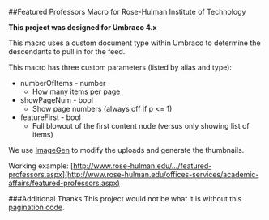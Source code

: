 ##Featured Professors Macro for Rose-Hulman Institute of Technology

**This project was designed for Umbraco 4.x**

This macro uses a custom document type within Umbraco to determine the descendants to pull in for the feed.

This macro has three custom parameters (listed by alias and type):

* numberOfItems - number
	* How many items per page
* showPageNum - bool
	* Show page numbers (always off if p <= 1)
* featureFirst - bool
	* Full blowout of the first content node (versus only showing list of items)

We use [ImageGen](http://our.umbraco.org/projects/website-utilities/imagegen) to modify the uploads and generate the thumbnails.

Working example: [http://www.rose-hulman.edu/.../featured-professors.aspx](http://www.rose-hulman.edu/offices-services/academic-affairs/featured-professors.aspx)

###Additional Thanks
This project would not be what it is without this [pagination code](http://www.diplo.co.uk/blog/2011/6/21/creating-a-paged-list-in-umbraco-using-razor.aspx).
